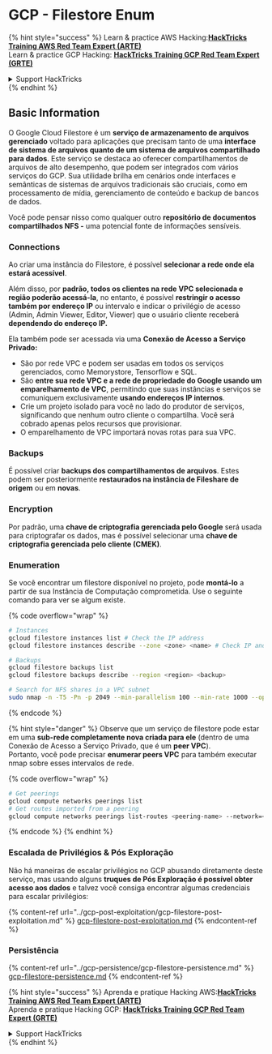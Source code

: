 # GCP - Filestore Enum

{% hint style="success" %}
Learn & practice AWS Hacking:<img src="../../../.gitbook/assets/image (1).png" alt="" data-size="line">[**HackTricks Training AWS Red Team Expert (ARTE)**](https://training.hacktricks.xyz/courses/arte)<img src="../../../.gitbook/assets/image (1).png" alt="" data-size="line">\
Learn & practice GCP Hacking: <img src="../../../.gitbook/assets/image (2).png" alt="" data-size="line">[**HackTricks Training GCP Red Team Expert (GRTE)**<img src="../../../.gitbook/assets/image (2).png" alt="" data-size="line">](https://training.hacktricks.xyz/courses/grte)

<details>

<summary>Support HackTricks</summary>

* Check the [**subscription plans**](https://github.com/sponsors/carlospolop)!
* **Join the** 💬 [**Discord group**](https://discord.gg/hRep4RUj7f) or the [**telegram group**](https://t.me/peass) or **follow** us on **Twitter** 🐦 [**@hacktricks\_live**](https://twitter.com/hacktricks\_live)**.**
* **Share hacking tricks by submitting PRs to the** [**HackTricks**](https://github.com/carlospolop/hacktricks) and [**HackTricks Cloud**](https://github.com/carlospolop/hacktricks-cloud) github repos.

</details>
{% endhint %}

## Basic Information

O Google Cloud Filestore é um **serviço de armazenamento de arquivos gerenciado** voltado para aplicações que precisam tanto de uma **interface de sistema de arquivos quanto de um sistema de arquivos compartilhado para dados**. Este serviço se destaca ao oferecer compartilhamentos de arquivos de alto desempenho, que podem ser integrados com vários serviços do GCP. Sua utilidade brilha em cenários onde interfaces e semânticas de sistemas de arquivos tradicionais são cruciais, como em processamento de mídia, gerenciamento de conteúdo e backup de bancos de dados.

Você pode pensar nisso como qualquer outro **repositório de documentos compartilhados NFS -** uma potencial fonte de informações sensíveis.

### Connections

Ao criar uma instância do Filestore, é possível **selecionar a rede onde ela estará acessível**.

Além disso, por **padrão, todos os clientes na rede VPC selecionada e região poderão acessá-la**, no entanto, é possível **restringir o acesso também por endereço IP** ou intervalo e indicar o privilégio de acesso (Admin, Admin Viewer, Editor, Viewer) que o usuário cliente receberá **dependendo do endereço IP.**

Ela também pode ser acessada via uma **Conexão de Acesso a Serviço Privado:**

* São por rede VPC e podem ser usadas em todos os serviços gerenciados, como Memorystore, Tensorflow e SQL.
* São **entre sua rede VPC e a rede de propriedade do Google usando um emparelhamento de VPC**, permitindo que suas instâncias e serviços se comuniquem exclusivamente **usando endereços IP internos**.
* Crie um projeto isolado para você no lado do produtor de serviços, significando que nenhum outro cliente o compartilha. Você será cobrado apenas pelos recursos que provisionar.
* O emparelhamento de VPC importará novas rotas para sua VPC.

### Backups

É possível criar **backups dos compartilhamentos de arquivos**. Estes podem ser posteriormente **restaurados na instância de Fileshare de origem** ou em **novas**.

### Encryption

Por padrão, uma **chave de criptografia gerenciada pelo Google** será usada para criptografar os dados, mas é possível selecionar uma **chave de criptografia gerenciada pelo cliente (CMEK)**.

### Enumeration

Se você encontrar um filestore disponível no projeto, pode **montá-lo** a partir de sua Instância de Computação comprometida. Use o seguinte comando para ver se algum existe.

{% code overflow="wrap" %}
```bash
# Instances
gcloud filestore instances list # Check the IP address
gcloud filestore instances describe --zone <zone> <name> # Check IP and access restrictions

# Backups
gcloud filestore backups list
gcloud filestore backups describe --region <region> <backup>

# Search for NFS shares in a VPC subnet
sudo nmap -n -T5 -Pn -p 2049 --min-parallelism 100 --min-rate 1000 --open 10.99.160.2/20
```
{% endcode %}

{% hint style="danger" %}
Observe que um serviço de filestore pode estar em uma **sub-rede completamente nova criada para ele** (dentro de uma Conexão de Acesso a Serviço Privado, que é um **peer VPC**).\
Portanto, você pode precisar **enumerar peers VPC** para também executar nmap sobre esses intervalos de rede.

{% code overflow="wrap" %}
```bash
# Get peerings
gcloud compute networks peerings list
# Get routes imported from a peering
gcloud compute networks peerings list-routes <peering-name> --network=<network-name> --region=<region> --direction=INCOMING
```
{% endcode %}
{% endhint %}

### Escalada de Privilégios & Pós Exploração

Não há maneiras de escalar privilégios no GCP abusando diretamente deste serviço, mas usando alguns **truques de Pós Exploração é possível obter acesso aos dados** e talvez você consiga encontrar algumas credenciais para escalar privilégios:

{% content-ref url="../gcp-post-exploitation/gcp-filestore-post-exploitation.md" %}
[gcp-filestore-post-exploitation.md](../gcp-post-exploitation/gcp-filestore-post-exploitation.md)
{% endcontent-ref %}

### Persistência

{% content-ref url="../gcp-persistence/gcp-filestore-persistence.md" %}
[gcp-filestore-persistence.md](../gcp-persistence/gcp-filestore-persistence.md)
{% endcontent-ref %}

{% hint style="success" %}
Aprenda e pratique Hacking AWS:<img src="../../../.gitbook/assets/image (1).png" alt="" data-size="line">[**HackTricks Training AWS Red Team Expert (ARTE)**](https://training.hacktricks.xyz/courses/arte)<img src="../../../.gitbook/assets/image (1).png" alt="" data-size="line">\
Aprenda e pratique Hacking GCP: <img src="../../../.gitbook/assets/image (2).png" alt="" data-size="line">[**HackTricks Training GCP Red Team Expert (GRTE)**<img src="../../../.gitbook/assets/image (2).png" alt="" data-size="line">](https://training.hacktricks.xyz/courses/grte)

<details>

<summary>Support HackTricks</summary>

* Confira os [**planos de assinatura**](https://github.com/sponsors/carlospolop)!
* **Junte-se ao** 💬 [**grupo do Discord**](https://discord.gg/hRep4RUj7f) ou ao [**grupo do telegram**](https://t.me/peass) ou **siga**-nos no **Twitter** 🐦 [**@hacktricks\_live**](https://twitter.com/hacktricks\_live)**.**
* **Compartilhe truques de hacking enviando PRs para os repositórios do** [**HackTricks**](https://github.com/carlospolop/hacktricks) e [**HackTricks Cloud**](https://github.com/carlospolop/hacktricks-cloud).

</details>
{% endhint %}
